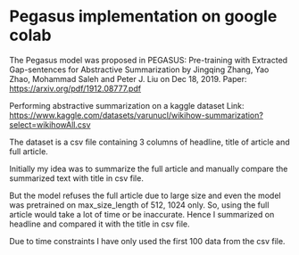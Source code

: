 # Pegasus implementation on google colab
The Pegasus model was proposed in PEGASUS: Pre-training with Extracted Gap-sentences for Abstractive Summarization by Jingqing Zhang, Yao Zhao, Mohammad Saleh and Peter J. Liu on Dec 18, 2019. Paper: https://arxiv.org/pdf/1912.08777.pdf

Performing abstractive summarization on a kaggle dataset Link: https://www.kaggle.com/datasets/varunucl/wikihow-summarization?select=wikihowAll.csv

The dataset is a csv file containing 3 columns of headline, title of article and full article.

Initially my idea was to summarize the full article and manually compare the summarized text with title in csv file.

But the model refuses the full article due to large size and even the model was pretrained on max_size_length of 512, 1024 only. So, using the full article would take a lot of time or be inaccurate. Hence I summarized on headline and compared it with the title in csv file.

Due to time constraints I have only used the first 100 data from the csv file.
